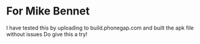 # For Mike Bennet

I have tested this by uploading to build.phonegap.com
and built the apk file without issues
Do give this a try!

